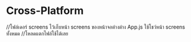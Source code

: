 ﻿# Cross-Platform
//โฟล์เดอร์ screens ไว้เก็บหน้า  screens ของหน้าจอต่างต่าง App.js ใช้โชว์หน้า screens ทั้งหมด
//โหลดแตกไฟล์ใช้ได้เลย
